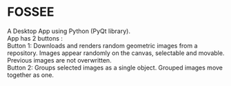 # FOSSEE

A Desktop App using Python (PyQt library).\
App has 2 buttons : \
Button 1: Downloads and renders random geometric images from a repository. Images appear randomly on the canvas, selectable and movable. Previous images are not overwritten.\
Button 2: Groups selected images as a single object. Grouped images move together as one.
